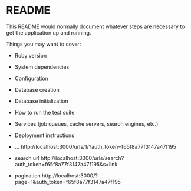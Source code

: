 # README

This README would normally document whatever steps are necessary to get the
application up and running.

Things you may want to cover:

* Ruby version

* System dependencies

* Configuration

* Database creation

* Database initialization

* How to run the test suite

* Services (job queues, cache servers, search engines, etc.)

* Deployment instructions

* ...
http://localhost:3000/urls/1/?auth_token=f65f8a77f3147a47f195
* search url
http://localhost:3000/urls/search?auth_token=f65f8a77f3147a47f195&s=link

* pagination
http://localhost:3000/?page=1&auth_token=f65f8a77f3147a47f195
